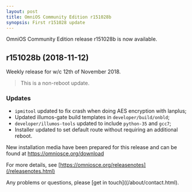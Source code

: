 ```yaml
---
layout: post
title: OmniOS Community Edition r151028b
synopsis: First r151028 update
---
```


OmniOS Community Edition release r151028b is now available.

## r151028b (2018-11-12)

Weekly release for w/c 12th of November 2018.
> This is a non-reboot update.

### Updates

* `ipmitool` updated to fix crash when doing AES encryption with lanplus;
* Updated illumos-gate build templates in `developer/build/onbld`;
* `developer/illumos-tools` updated to include `python-35` and `gcc7`;
* Installer updated to set default route without requiring an additional
  reboot.

New installation media have been prepared for this release and can be
found at <https://omniosce.org/download>

For more details, see [https://omniosce.org/releasenotes](/releasenotes.html)

Any problems or questions, please [get in touch]((/about/contact.html).


